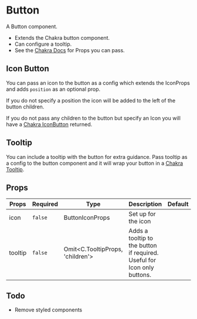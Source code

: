 # Button

A Button component.

-   Extends the Chakra button component.
-   Can configure a tooltip.
-   See the [Chakra Docs](https://chakra-ui.com/docs/components/button/usage) for Props you can pass.

## Icon Button

You can pass an icon to the button as a config which extends the IconProps and adds `position` as an optional prop.

If you do not specify a position the icon will be added to the left of the button children.

If you do not pass any children to the button but specify an Icon you will have a [Chakra IconButton](https://chakra-ui.com/docs/components/icon-button/usage) returned.

## Tooltip

You can include a tooltip with the button for extra guidance. Pass tooltip as a config to the button component and it will wrap your button in a [Chakra Tooltip](https://chakra-ui.com/docs/components/tooltip/usage).

## Props

| Props   | Required | Type                             | Description                                                             | Default |
| ------- | -------- | -------------------------------- | ----------------------------------------------------------------------- | ------- |
| icon    | `false`  | ButtonIconProps                  | Set up for the icon                                                     |         |
| tooltip | `false`  | Omit<C.TooltipProps, 'children'> | Adds a tooltip to the button if required. Useful for Icon only buttons. |         |

## Todo

-   Remove styled components
